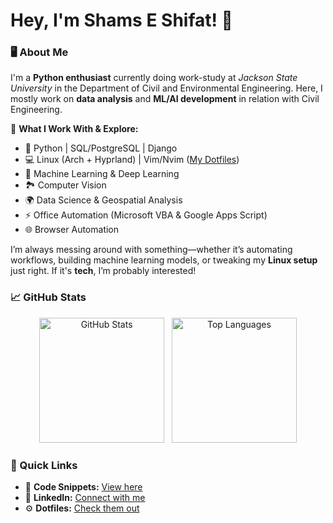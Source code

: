 # Hey, I'm Shams E Shifat! 👋  

### 🖥️ About Me  
I'm a **Python enthusiast** currently doing work-study at *Jackson State University* in the Department of Civil and Environmental Engineering. Here, I mostly work on **data analysis** and **ML/AI development** in relation with Civil Engineering.  

🔹 **What I Work With & Explore:**  
- 🐍 Python | SQL/PostgreSQL | Django  
- 💻 Linux (Arch + Hyprland) | Vim/Nvim ([My Dotfiles](https://github.com/s-shifat/dotfiles))  
- 🤖 Machine Learning & Deep Learning  
- 🏞️ Computer Vision  
- 🌍 Data Science & Geospatial Analysis
- ⚡ Office Automation (Microsoft VBA & Google Apps Script)  
- 🌐 Browser Automation  

I’m always messing around with something—whether it’s automating workflows, building machine learning models, or tweaking my **Linux setup** just right. If it's **tech**, I’m probably interested!  
### 📈 GitHub Stats
<!--
<p float="left">
    <img src="https://github-readme-stats.vercel.app/api?username=s-shifat&theme=catpuccin_mocha&show_icons=true&bg_color=1e1e2e&text_color=cdd6f4&icon_color=cba6f7&title_color=94e2d5&hide_border=false&include_all_commits=false&count_private=true" alt="s-shifat github stats" width=500>
</p>



![Top Languages](https://github-readme-stats.vercel.app/api/top-langs/?username=s-shifat&layout=compact&theme=catpuccin_mocha&show_icons=true&bg_color=1e1e2e&text_color=cdd6f4&icon_color=cba6f7&title_color=94e2d5&hide_border=false)
-->

<p align="center">
  <img src="https://github-readme-stats.vercel.app/api?username=s-shifat&theme=catpuccin_mocha&show_icons=true&bg_color=1e1e2e&text_color=cdd6f4&icon_color=cba6f7&title_color=94e2d5&hide_border=false&include_all_commits=false&count_private=true" alt="GitHub Stats" height="200"/> &nbsp;
  <img src="https://github-readme-stats.vercel.app/api/top-langs/?username=s-shifat&layout=compact&theme=catpuccin_mocha&show_icons=true&bg_color=1e1e2e&text_color=cdd6f4&icon_color=cba6f7&title_color=94e2d5&hide_border=false" alt="Top Languages" height="200"/>
</p>


### 🔗 Quick Links  
- 📂 **Code Snippets:** [View here](https://s-shifat.github.io/code-snippets/)  
- 🔗 **LinkedIn:** [Connect with me](https://www.linkedin.com/in/shams-e-shifat)  
- ⚙️ **Dotfiles:** [Check them out](https://github.com/s-shifat/dotfiles)  


